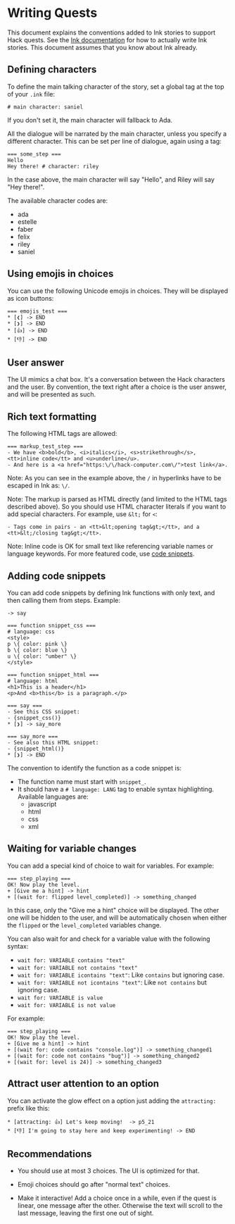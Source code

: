 # Writing Quests

This document explains the conventions added to Ink stories to support
Hack quests. See the [Ink
documentation](https://www.inklestudios.com/ink/) for how to actually
write Ink stories. This document assumes that you know about Ink
already.

## Defining characters

To define the main talking character of the story, set a global tag at
the top of your `.ink` file:

    # main character: saniel

If you don't set it, the main character will fallback to Ada.

All the dialogue will be narrated by the main character, unless you
specify a different character. This can be set per line of dialogue,
again using a tag:

    === some_step ===
    Hello
    Hey there! # character: riley

In the case above, the main character will say "Hello", and Riley will
say "Hey there!".

The available character codes are:

- ada
- estelle
- faber
- felix
- riley
- saniel

## Using emojis in choices

You can use the following Unicode emojis in choices. They will be
displayed as icon buttons:

    === emojis_test ===
    * [❮] -> END
    * [❯] -> END
    * [👍] -> END
    * [👎] -> END

## User answer

The UI mimics a chat box. It's a conversation between the Hack
characters and the user. By convention, the text right after a choice
is the user answer, and will be presented as such.

## Rich text formatting

The following HTML tags are allowed:

    === markup_test_step ===
    - We have <b>bold</b>, <i>italics</i>, <s>strikethrough</s>, <tt>inline code</tt> and <u>underline</u>.
    - And here is a <a href="https:\/\/hack-computer.com\/">test link</a>.

Note: As you can see in the example above, the `/` in hyperlinks have
to be escaped in Ink as: `\/`.

Note: The markup is parsed as HTML directly (and limited to the HTML
tags described above). So you should use HTML character literals if
you want to add special characters. For example, use `&lt;` for `<`:

    - Tags come in pairs - an <tt>&lt;opening tag&gt;</tt>, and a <tt>&lt;/closing tag&gt;</tt>.

Note: Inline code is OK for small text like referencing variable names
or language keywords. For more featured code, use [code
snippets](#adding-code-snippets).

## Adding code snippets

You can add code snippets by defining Ink functions with only text,
and then calling them from steps. Example:

```
-> say

=== function snippet_css ===
# language: css
<style>
p \{ color: pink \}
b \{ color: blue \}
u \{ color: "umber" \}
</style>

=== function snippet_html ===
# language: html
<h1>This is a header</h1>
<p>And <b>this</b> is a paragraph.</p>

=== say ===
- See this CSS snippet:
- {snippet_css()}
* [❯] -> say_more

=== say_more ===
- See also this HTML snippet:
- {snippet_html()}
* [❯] -> END
```

The convention to identify the function as a code snippet is:
- The function name must start with `snippet_`.
- It should have a `# language: LANG` tag to enable syntax
  highlighting. Available languages are:
  * javascript
  * html
  * css
  * xml

## Waiting for variable changes

You can add a special kind of choice to wait for variables. For
example:

    === step_playing ===
    OK! Now play the level.
    + [Give me a hint] -> hint
    + [(wait for: flipped level_completed)] -> something_changed

In this case, only the "Give me a hint" choice will be displayed. The
other one will be hidden to the user, and will be automatically chosen
when either the `flipped` or the `level_completed` variables change.

You can also wait for and check for a variable value with the following syntax:

  * `wait for: VARIABLE contains "text"`
  * `wait for: VARIABLE not contains "text"`
  * `wait for: VARIABLE icontains "text"`: Like `contains` but ignoring case.
  * `wait for: VARIABLE not icontains "text"`: Like `not contains` but ignoring case.
  * `wait for: VARIABLE is value`
  * `wait for: VARIABLE is not value`

For example:

    === step_playing ===
    OK! Now play the level.
    + [Give me a hint] -> hint
    + [(wait for: code contains "console.log")] -> something_changed1
    + [(wait for: code not contains "bug")] -> something_changed2
    + [(wait for: level is 24)] -> something_changed3

## Attract user attention to an option

You can activate the glow effect on a option just adding the `attracting: `
prefix like this:

```
* [attracting: 👍] Let's keep moving!  -> p5_21
* [👎] I'm going to stay here and keep experimenting! -> END
```

## Recommendations

- You should use at most 3 choices. The UI is optimized for that.

- Emoji choices should go after "normal text" choices.

- Make it interactive! Add a choice once in a while, even if the quest
  is linear, one message after the other. Otherwise the text will
  scroll to the last message, leaving the first one out of sight.
